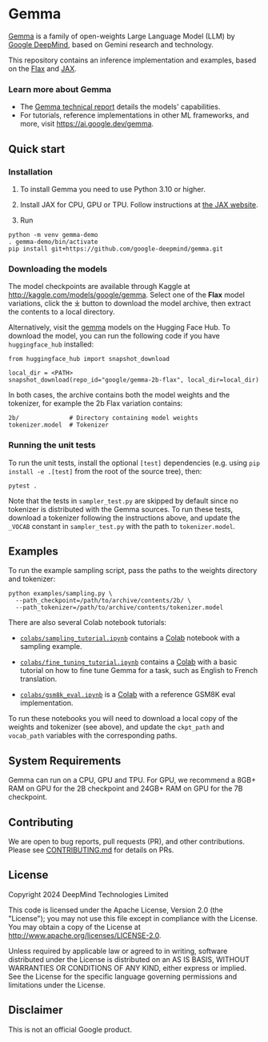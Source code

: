 # Gemma

[Gemma](https://ai.google.dev/gemma) is a family of open-weights Large Language
Model (LLM) by [Google DeepMind](https://deepmind.google/), based on Gemini
research and technology.

This repository contains an inference implementation and examples, based on the
[Flax](https://github.com/google/flax) and [JAX](https://github.com/google/jax).

### Learn more about Gemma

-   The [Gemma technical report](https://ai.google.dev/gemma/technical-report)
    details the models' capabilities.
-   For tutorials, reference implementations in other ML frameworks, and more,
    visit https://ai.google.dev/gemma.

## Quick start

### Installation

1.  To install Gemma you need to use Python 3.10 or higher.

2.  Install JAX for CPU, GPU or TPU. Follow instructions at
    [the JAX website](https://jax.readthedocs.io/en/latest/installation.html).

3.  Run

```
python -m venv gemma-demo
. gemma-demo/bin/activate
pip install git+https://github.com/google-deepmind/gemma.git
```

### Downloading the models

The model checkpoints are available through Kaggle at
http://kaggle.com/models/google/gemma. Select one of the **Flax** model
variations, click the ⤓ button to download the model archive, then extract the
contents to a local directory. 

Alternatively, visit the [gemma]([https://huggingface.co/models?other=gemma.cpp](https://huggingface.co/models?other=gemma_jax))
models on the Hugging Face Hub. To download the model, you can run the following code if you have `huggingface_hub` installed:

```
from huggingface_hub import snapshot_download

local_dir = <PATH>
snapshot_download(repo_id="google/gemma-2b-flax", local_dir=local_dir)
```

In both cases, the archive contains both the model weights and
the tokenizer, for example the 2b Flax variation contains:

```
2b/              # Directory containing model weights
tokenizer.model  # Tokenizer
```

### Running the unit tests

To run the unit tests, install the optional `[test]` dependencies (e.g. using
`pip install -e .[test]` from the root of the source tree), then:

```
pytest .
```

Note that the tests in `sampler_test.py` are skipped by default since no
tokenizer is distributed with the Gemma sources. To run these tests, download a
tokenizer following the instructions above, and update the `_VOCAB` constant in
`sampler_test.py` with the path to `tokenizer.model`.

## Examples

To run the example sampling script, pass the paths to the weights directory and
tokenizer:

```
python examples/sampling.py \
  --path_checkpoint=/path/to/archive/contents/2b/ \
  --path_tokenizer=/path/to/archive/contents/tokenizer.model
```

There are also several Colab notebook tutorials:

-   [`colabs/sampling_tutorial.ipynb`](https://colab.sandbox.google.com/github/google-deepmind/gemma/blob/main/colabs/sampling_tutorial.ipynb)
    contains a [Colab](http://colab.google) notebook with a sampling example.

-   [`colabs/fine_tuning_tutorial.ipynb`](https://colab.sandbox.google.com/github/google-deepmind/gemma/blob/main/colabs/fine_tuning_tutorial.ipynb)
    contains a [Colab](http://colab.google) with a basic tutorial on how to fine
    tune Gemma for a task, such as English to French translation.

-   [`colabs/gsm8k_eval.ipynb`](https://colab.sandbox.google.com/github/google-deepmind/gemma/blob/main/colabs/gsm8k_eval.ipynb)
    is a [Colab](http://colab.google) with a reference GSM8K eval
    implementation.

To run these notebooks you will need to download a local copy of the weights and
tokenizer (see above), and update the `ckpt_path` and `vocab_path` variables
with the corresponding paths.

## System Requirements

Gemma can run on a CPU, GPU and TPU. For GPU, we recommend a 8GB+ RAM on GPU for
the 2B checkpoint and 24GB+ RAM on GPU for the 7B checkpoint.

## Contributing

We are open to bug reports, pull requests (PR), and other contributions. Please
see [CONTRIBUTING.md](CONTRIBUTING.md) for details on PRs.

## License

Copyright 2024 DeepMind Technologies Limited

This code is licensed under the Apache License, Version 2.0 (the \"License\");
you may not use this file except in compliance with the License. You may obtain
a copy of the License at http://www.apache.org/licenses/LICENSE-2.0.

Unless required by applicable law or agreed to in writing, software distributed
under the License is distributed on an AS IS BASIS, WITHOUT WARRANTIES OR
CONDITIONS OF ANY KIND, either express or implied. See the License for the
specific language governing permissions and limitations under the License.

## Disclaimer

This is not an official Google product.
